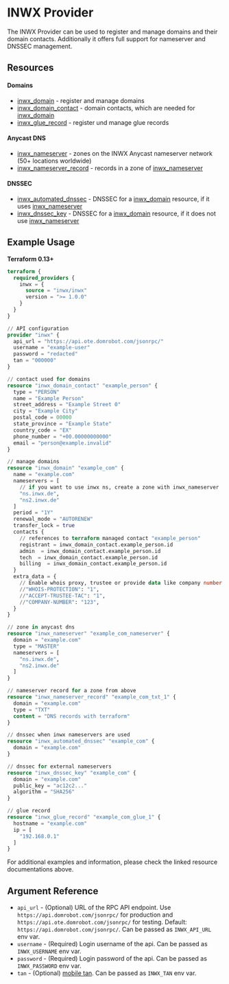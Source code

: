 # INWX Provider

The INWX Provider can be used to register and manage domains and their domain contacts. Additionally it offers full support for nameserver and DNSSEC management.

## Resources

#### Domains
- [inwx_domain](resources/inwx_domain.md) - register and manage domains
- [inwx_domain_contact](resources/inwx_domain_contact.md) - domain contacts, which are needed for [inwx_domain](resources/inwx_domain.md)
- [inwx_glue_record](resources/inwx_glue_record.md) - register und manage glue records

#### Anycast DNS
- [inwx_nameserver](resources/inwx_nameserver.md) - zones on the INWX Anycast nameserver network (50+ locations worldwide)
- [inwx_nameserver_record](resources/inwx_nameserver_record.md) - records in a zone of [inwx_nameserver](resources/inwx_nameserver.md)

#### DNSSEC
- [inwx_automated_dnssec](resources/inwx_automated_dnssec.md) -  DNSSEC for a [inwx_domain](resources/inwx_domain.md) resource, if it uses [inwx_nameserver](resources/inwx_nameserver.md)
- [inwx_dnssec_key](resources/inwx_dnssec_key.md) - DNSSEC for a [inwx_domain](resources/inwx_domain.md) resource, if it does not use [inwx_nameserver](resources/inwx_nameserver.md)

## Example Usage

**Terraform 0.13+**

```terraform
terraform {
  required_providers {
    inwx = {
      source = "inwx/inwx"
      version = ">= 1.0.0"
    }
  }
}

// API configuration
provider "inwx" {
  api_url = "https://api.ote.domrobot.com/jsonrpc/"
  username = "example-user"
  password = "redacted"
  tan = "000000"
}

// contact used for domains
resource "inwx_domain_contact" "example_person" {
  type = "PERSON"
  name = "Example Person"
  street_address = "Example Street 0"
  city = "Example City"
  postal_code = 00000
  state_province = "Example State"
  country_code = "EX"
  phone_number = "+00.00000000000"
  email = "person@example.invalid"
}

// manage domains
resource "inwx_domain" "example_com" {
  name = "example.com"
  nameservers = [
    // if you want to use inwx ns, create a zone with inwx_nameserver
    "ns.inwx.de",
    "ns2.inwx.de"
  ]
  period = "1Y"
  renewal_mode = "AUTORENEW"
  transfer_lock = true
  contacts {
    // references to terraform managed contact "example_person"
    registrant = inwx_domain_contact.example_person.id
    admin  = inwx_domain_contact.example_person.id
    tech  = inwx_domain_contact.example_person.id
    billing  = inwx_domain_contact.example_person.id
  }
  extra_data = {
    // Enable whois proxy, trustee or provide data like company number if needed
    //"WHOIS-PROTECTION": "1",
    //"ACCEPT-TRUSTEE-TAC": "1",
    //"COMPANY-NUMBER": "123",
  }
}

// zone in anycast dns
resource "inwx_nameserver" "example_com_nameserver" {
  domain = "example.com"
  type = "MASTER"
  nameservers = [
    "ns.inwx.de",
    "ns2.inwx.de"
  ]
}

// nameserver record for a zone from above
resource "inwx_nameserver_record" "example_com_txt_1" {
  domain = "example.com"
  type = "TXT"
  content = "DNS records with terraform"
}

// dnssec when inwx nameservers are used
resource "inwx_automated_dnssec" "example_com" {
  domain = "example.com"
}

// dnssec for external nameservers
resource "inwx_dnssec_key" "example_com" {
  domain = "example.com"
  public_key = "ac12c2..."
  algorithm = "SHA256"
}

// glue record
resource "inwx_glue_record" "example_com_glue_1" {
  hostname = "example.com"
  ip = [
    "192.168.0.1"
  ]
}
```

For additional examples and information, please check the linked resource documentations above.

## Argument Reference

* `api_url` - (Optional) URL of the RPC API endpoint. Use `https://api.domrobot.com/jsonrpc/` for production and `https://api.ote.domrobot.com/jsonrpc/` for testing. Default: `https://api.domrobot.com/jsonrpc/`. Can be passed as `INWX_API_URL` env var.
* `username` - (Required) Login username of the api. Can be passed as `INWX_USERNAME` env var.
* `password` - (Required) Login password of the api. Can be passed as `INWX_PASSWORD` env var.
* `tan` - (Optional) [mobile tan](https://www.inwx.com/en/offer/mobiletan). Can be passed as `INWX_TAN` env var.